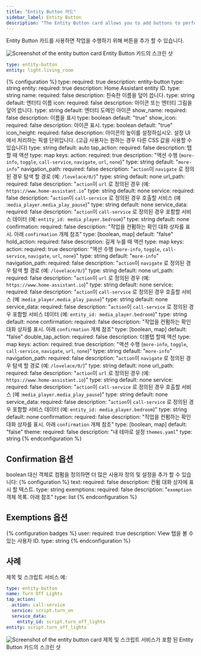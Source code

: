 ```yaml
---
title: "Entity Button 카드"
sidebar_label: Entity Button
description: "The Entity Button card allows you to add buttons to perform tasks"
---
```


Entity Button 카드를 사용하면 작업을 수행하기 위해 버튼을 추가 할 수 있습니다.

<p class='img'>
<img src='/images/lovelace/lovelace_entity_button_card.png' alt='Screenshot of the entity button card'>
Entity Button 카드의 스크린 샷
</p>

```yaml
type: entity-button
entity: light.living_room
```

{% configuration %}
type:
  required: true
  description: entity-button
  type: string
entity:
  required: true
  description: Home Assistant entity ID.
  type: string
name:
  required: false
  description: 친숙한 이름을 덮어 씁니다.
  type: string
  default: 엔터티 이름
icon:
  required: false
  description: 아이콘 또는 엔터티 그림을 덮어 씁니다.
  type: string
  default: 엔터티 도메인 아이콘
show_name:
  required: false
  description: 이름을 표시
  type: boolean
  default: "true"
show_icon:
  required: false
  description: 아이콘 표시.
  type: boolean
  default: "true"
icon_height:
  required: false
  description: 아이콘의 높이를 설정하십시오. 설정 UI에서 처리하는 픽셀 단위입니다. (고급 사용자는 원하는 경우 다른 CSS 값을 사용할 수 있습니다)
  type: string
  default: auto
tap_action:
  required: false
  description: 탭할 때 액션
  type: map
  keys:
    action:
      required: true
      description: "액션 수행 (`more-info`, `toggle`, `call-service`, `navigate`, `url`, `none`)"
      type: string
      default: "`more-info`"
    navigation_path:
      required: false
      description: "`action`이 `navigate` 로 정의된 경우 탐색 할 경로 (예: `/lovelace/0/`)"
      type: string
      default: none
    url_path:
      required: false
      description: "`action`이 `url` 로 정의된 경우 (예: `https://www.home-assistant.io`"
      type: string
      default: none
    service:
      required: false
      description: "`action`이 `call-service` 로 정의된 경우 호출할 서비스 (예 :`media_player.media_play_pause`)"
      type: string
      default: none
    service_data:
      required: false
      description: "`action`이 `call-service` 로 정의된 경우 포함할 서비스 데이터 (예: `entity_id: media_player.bedroom`)"
      type: string
      default: none
    confirmation:
      required: false
      description: "작업을 컨펌하는 확인 대화 상자를 표시. 아래 `confirmation` 개체 참조"
      type: [boolean, map]
      default: "false"
hold_action:
  required: false
  description: 길게 누를 때 액션
  type: map
  keys:
    action:
      required: true
      description: "액션 수행 (`more-info`, `toggle`, `call-service`, `navigate`, `url`, `none`)"
      type: string
      default: "`more-info`"
    navigation_path:
      required: false
      description: "`action`이 `navigate` 로 정의된 경우 탐색 할 경로 (예: `/lovelace/0/`)"
      type: string
      default: none
    url_path:
      required: false
      description: "`action`이 `url` 로 정의된 경우 (예: `https://www.home-assistant.io`)"
      type: string
      default: none
    service:
      required: false
      description: "`action`이 `call-service` 로 정의된 경우 호출할 서비스 (예 :`media_player.media_play_pause`)"
      type: string
      default: none
    service_data:
      required: false
      description: "`action`이 `call-service` 로 정의된 경우 포함할 서비스 데이터 (예: `entity_id: media_player.bedroom`)"
      type: string
      default: none
    confirmation:
      required: false
      description: "작업을 컨펌하는 확인 대화 상자를 표시. 아래 `confirmation` 개체 참조"
      type: [boolean, map]
      default: "false"
double_tap_action:
  required: false
  description: 더블탭 할때 액션
  type: map
  keys:
    action:
      required: true
      description: "액션 수행 (`more-info`, `toggle`, `call-service`, `navigate`, `url`, `none`)"
      type: string
      default: "`more-info`"
    navigation_path:
      required: false
      description: "`action`이 `navigate` 로 정의된 경우 탐색 할 경로 (예: `/lovelace/0/`)"
      type: string
      default: none
    url_path:
      required: false
      description: "`action`이 `url` 로 정의된 경우 (예: `https://www.home-assistant.io`)"
      type: string
      default: none
    service:
      required: false
      description: "`action`이 `call-service` 로 정의된 경우 호출할 서비스 (예 :`media_player.media_play_pause`)"
      type: string
      default: none
    service_data:
      required: false
      description: "`action`이 `call-service` 로 정의된 경우 포함할 서비스 데이터 (예: `entity_id: media_player.bedroom`)"
      type: string
      default: none
    confirmation:
      required: false
      description: "작업을 컨펌하는 확인 대화 상자를 표시. 아래 `confirmation` 개체 참조"
      type: [boolean, map]
      default: "false"
theme:
  required: false
  description: "내 테마로 설정 `themes.yaml`"
  type: string
{% endconfiguration %}

## Confirmation 옵션

boolean 대신 객체로 컴펌을 정의하면 더 많은 사용자 정의 및 설정을 추가 할 수 있습니다:
{% configuration %}
text:
  required: false
  description: 컨펌 대화 상자에 표시 할 텍스트.
  type: string
exemptions:
  required: false
  description: "`exemption` 객체 목록. 아래 참조"
  type: list
{% endconfiguration %}

## Exemptions 옵션

{% configuration badges %}
user:
  required: true
  description: View 탭을 볼 수있는 사용자 ID.
  type: string
{% endconfiguration %}

## 사례 

제목 및 스크립트 서비스 예:

```yaml
type: entity-button
name: Turn Off Lights
tap_action:
  action: call-service
  service: script.turn_on
  service_data:
    entity_id: script.turn_off_lights
entity: script.turn_off_lights
```

<p class='img'>
<img src='/images/lovelace/lovelace_entity_button_complex_card.png' alt='Screenshot of the entity button card'>
제목 및 스크립트 서비스가 포함 된 Entity Button 카드의 스크린 샷
</p>
